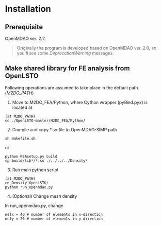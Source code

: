 # Installation 

## Prerequisite

OpenMDAO ver. 2.2
> Originally the program is developed based on OpenMDAO ver. 2.0, so you'll see some *DeprecationWarning* messages.

## Make shared library for FE analysis from OpenLSTO

Following operations are assumed to take place in the default path. (*M2DO_PATH*)

1. Move to M2DO_FEA/Python, where Cython wrapper (pyBind.pyx) is located at

```
(at M2DO_PATH)
cd ./OpenLSTO-master/M2DO_FEA/Python/
```

2. Compile and copy *.so file to OpenMDAO-SIMP path

```
sh makefile.sh 
```
or 
```
python FEAsetup.py build
cp build/lib*/*.so ./../../../Density*
```

3. Run main python script

```
(at M2DO_PATH)
cd Density_OpenLSTO/
python run_openmdao.py
```

4. (Optional) Change mesh density

In run_openmdao.py, change 

```
nelx = 40 # number of elements in x-direction
nely = 20 # number of elements in y-direction
```

